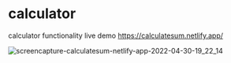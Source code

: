 # calculator
calculator functionality live demo https://calculatesum.netlify.app/

![screencapture-calculatesum-netlify-app-2022-04-30-19_22_14](https://user-images.githubusercontent.com/72400778/167202342-a9ba1217-72e4-4019-815a-5ab059fcf616.png)
